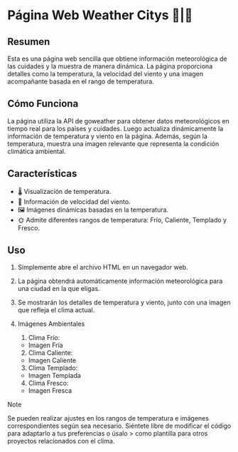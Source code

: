 # Página Web Weather Citys 🥶|🥵
## Resumen
Esta es una página web sencilla que obtiene información meteorológica de las cuidades y la muestra de manera dinámica. La página proporciona detalles como la temperatura, la velocidad del viento y una imagen acompañante basada en el rango de temperatura.

## Cómo Funciona
La página utiliza la API de goweather para obtener datos meteorológicos en tiempo real para los paises y cuidades. Luego actualiza dinámicamente la información de temperatura y viento en la página. Además, según la temperatura, muestra una imagen relevante que representa la condición climática ambiental.

## Características
- 🌡️ Visualización de temperatura.
- 💨 Información de velocidad del viento.
- 🖼️ Imágenes dinámicas basadas en la temperatura.
- 🌞 Admite diferentes rangos de temperatura: Frío, Caliente, Templado y Fresco.

## Uso
1. Simplemente abre el archivo HTML en un navegador web.
2. La página obtendrá automáticamente información meteorológica para una ciudad en la que eligas.
3. Se mostrarán los detalles de temperatura y viento, junto con una imagen que refleja el clima actual.
4. Imágenes Ambientales
   1. Clima Frío:
   - Imagen Fría

   2. Clima Caliente:
   - Imagen Caliente

   3. Clima Templado:
   - Imagen Templada

   4. Clima Fresco:
   - Imagen Fresca

>[!NOTE]
> Se pueden realizar ajustes en los rangos de temperatura e imágenes correspondientes según sea necesario. Siéntete libre de modificar el código para adaptarlo a tus preferencias o úsalo > como plantilla para otros proyectos relacionados con el clima.
